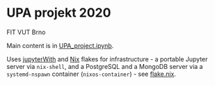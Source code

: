 # UPA projekt 2020
FIT VUT Brno

Main content is in [UPA_project.ipynb]().

Uses [jupyterWith](https://github.com/tweag/jupyterWith) and [Nix](https://nixos.org/) flakes for infrastructure - a portable Jupyter server via `nix-shell`, and a PostgreSQL and a MongoDB server via a `systemd-nspawn` container (`nixos-container`) - see [flake.nix]().
